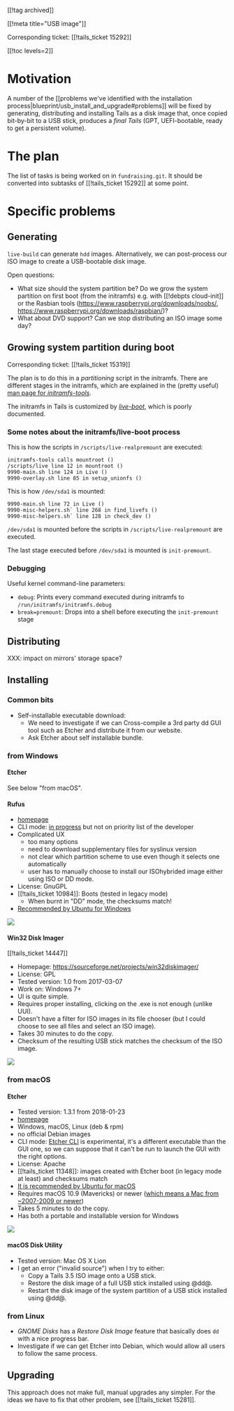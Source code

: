[[!tag archived]]

[[!meta title="USB image"]]

Corresponding ticket: [[!tails_ticket 15292]]

[[!toc levels=2]]

# Motivation

A number of the
[[problems we've identified with the installation process|blueprint/usb_install_and_upgrade#problems]]
will be fixed by generating, distributing and installing Tails as
a disk image that, once copied bit-by-bit to a USB stick, produces
a _final Tails_ (GPT, UEFI-bootable, ready to get a persistent
volume).

# The plan

The list of tasks is being worked on in `fundraising.git`.
It should be converted into subtasks of [[!tails_ticket 15292]] at
some point.

# Specific problems

## Generating

`live-build` can generate `hdd` images. Alternatively, we can
post-process our ISO image to create a USB-bootable disk image.

Open questions:

 - What size should the system partition be? Do we grow the system
   partition on first boot (from the initramfs) e.g.
   with [[!debpts cloud-init]] or the Rasbian tools
   (<https://www.raspberrypi.org/downloads/noobs/>,
   <https://www.raspberrypi.org/downloads/raspbian/>)?
 - What about DVD support? Can we stop distributing an ISO image
   some day?

## Growing system partition during boot

Corresponding ticket: [[!tails_ticket 15319]]

The plan is to do this in a _partitioning_ script in the initramfs. There are different stages in the initramfs, which are explained in the (pretty useful) [man page for _initramfs-tools_](http://manpages.ubuntu.com/manpages/xenial/man8/initramfs-tools.8.html).

The initramfs in Tails is customized by [_live-boot_](http://manpages.ubuntu.com/manpages/xenial/man7/live-boot.7.html), which is poorly documented. 

### Some notes about the initramfs/live-boot process

This is how the scripts in `/scripts/live-realpremount` are executed:

    initramfs-tools calls mountroot ()
    /scripts/live line 12 in mountroot ()
    9990-main.sh line 124 in Live ()
    9990-overlay.sh line 85 in setup_unionfs ()

This is how `/dev/sda1` is mounted:

    9990-main.sh line 72 in Live ()
    9990-misc-helpers.sh` line 268 in find_livefs ()
    9990-misc-helpers.sh` line 128 in check_dev ()

`/dev/sda1` is mounted before the scripts in `/scripts/live-realpremount` are executed.

The last stage executed before `/dev/sda1` is mounted is `init-premount`.

### Debugging

Useful kernel command-line parameters:

* `debug`: Prints every command executed during initramfs to `/run/initramfs/initramfs.debug`
* `break=premount`: Drops into a shell before executing the `init-premount` stage

## Distributing

XXX: impact on mirrors' storage space?

## Installing

### Common bits

* Self-installable executable download:
  - We need to investigate if we can Cross-compile a 3rd party dd GUI
    tool such as Etcher and distribute it from our website.
  - Ask Etcher about self installable bundle.

### from Windows

#### Etcher

See below "from macOS".

<a id="rufus"></a>

#### Rufus

- [homepage](https://rufus.akeo.ie)
- CLI mode: [in progress](https://github.com/pbatard/rufus/issues/111) but not on priority list of the developer
- Complicated UX
  - too many options
  - need to download supplementary files for syslinux version
  - not clear which partition scheme to use even though it selects one
    automatically
  - user has to manually choose to install our ISOhybrided image either using
    ISO or DD mode.
- License: GnuGPL
- [[!tails_ticket 10984]]: Boots (tested in legacy mode)
  - When burnt in "DD" mode, the checksums match!
- [Recommended by Ubuntu for Windows](https://tutorials.ubuntu.com/tutorial/tutorial-create-a-usb-stick-on-windows#1)

<img src="https://rufus.akeo.ie/pics/rufus_en.png"/>

<a id="win32-disk-imager"></a>

#### Win32 Disk Imager

[[!tails_ticket 14447]]

- Homepage: <https://sourceforge.net/projects/win32diskimager/>
- License: GPL
- Tested version: 1.0 from 2017-03-07
- Work on: Windows 7+
- UI is quite simple.
- Requires proper installing, clicking on the .exe is not enough (unlike
  UUI).
- Doesn't have a filter for ISO images in its file chooser (but I could
  choose to see all files and select an ISO image).
- Takes 30 minutes to do the copy.
- Checksum of the resulting USB stick matches the checksum of the ISO image.

<img src="https://labs.riseup.net/code/attachments/download/1885/Win32%20Disk%20Imager.png"/>

### from macOS

<a id="etcher"></a>

#### Etcher

 - Tested version: 1.3.1 from 2018-01-23
 - [homepage](https://etcher.io)
 - Windows, macOS, Linux (deb & rpm)
 - no official Debian images
 - CLI mode: [Etcher CLI](https://etcher.io/cli/) is experimental, it's a
   different executable than the GUI one, so we can suppose that it can't be run
   to launch the GUI with the right options.
 - License: Apache
 - [[!tails_ticket 11348]]: images created with Etcher boot (in legacy mode at least) and checksums match
 - [It is recommended by Ubuntu for macOS](https://tutorials.ubuntu.com/tutorial/tutorial-create-a-usb-stick-on-macos#3)
 - Requires macOS 10.9 (Mavericks) or newer
   ([which means a Mac from ~2007-2009 or newer](https://support.apple.com/kb/SP702?locale=en_US))
 - Takes 5 minutes to do the copy.
 - Has both a portable and installable version for Windows

<img src="https://etcher.io/static/screenshot.gif"/>

<a id="macos-disk-utility"></a>

#### macOS Disk Utility

- Tested version: Mac OS X Lion
- I get an error ("invalid source") when I try to either:
  - Copy a Tails 3.5 ISO image onto a USB stick.
  - Restore the disk image of a full USB stick installed using @dd@.
  - Restart the disk image of the system partition of a USB stick installed using @dd@.

### from Linux

* _GNOME Disks_ has a _Restore Disk Image_ feature that basically does
  `dd` with a nice progress bar.
* Investigate if we can get Etcher into Debian, which would allow all
  users to follow the same process.

## Upgrading

This approach does not make full, manual upgrades any simpler. For the
ideas we have to fix that other problem, see [[!tails_ticket 15281]].
